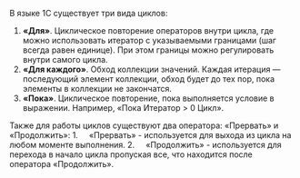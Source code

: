 

В языке 1С существует три вида циклов:

1. **«Для»**. Циклическое повторение операторов внутри цикла, где можно использовать итератор с указываемыми границами (шаг всегда равен единице). При этом границы можно регулировать внутри самого цикла.
2. **«Для каждого»**. Обход коллекции значений. Каждая итерация — последующий элемент коллекции, обход будет до тех пор, пока элементы в коллекции не закончатся.
3. **«Пока»**. Циклическое повторение, пока выполняется условие в выражении. Например, «Пока Итератор > 0 Цикл».

Также для работы циклов существуют два оператора: «Прервать» и «Продолжить»:
1.     «Прервать» - используется для выхода из цикла на любом моменте выполнения.
2.     «Продолжить» - используется для перехода в начало цикла пропуская все, что находится после оператора «Продолжить».

